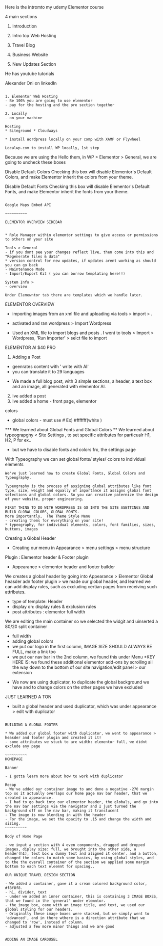 Here is the intromto my udemy Elementor course

4 main sections

1. Introduction

2. Intro top Web Hosting

3. Travel Blog

4. Business Website

5. New Updates Section

He has youtube tutorials 

Alexander Oni on linkedIn

~~~~~~~~~~~

1. Elementor Web Hosting
- Be 100% you are going to use elementor
- pay for the hosting and the pro section together

2. Locally
- on your machine

Hosting
* Siteground * Cloudways

* install Wordpress locally on your comp with XAMP or Flywheel

Localwp.com to install WP locally, 1st step

~~~~~~~~~~~~~~~~~~~~~~~~~~~~~~~~~~
Because we are using the Hello them, in WP > Elementor > General, we are going to uncheck these boxes 

Disable Default Colors	 Checking this box will disable Elementor's Default Colors, and make Elementor inherit the colors from your theme.

Disable Default Fonts	 Checking this box will disable Elementor's Default Fonts, and make Elementor inherit the fonts from your theme.
~~~~~~~~~~~~

Google Maps Embed API

~~~~~~~~~~

ELEMENTOR OVERVIEW SIDEBAR


* Role Manager within elementor settings to give access or permissions to others on your site

Tools > General
- if you dont see your changes reflect live, then come into this and "Regenerate files & data"
* version control for new updates, if updates arent working as should you can go back
- Maintenance Mode 
- Import/Export Kit ( you can borrow templating here!!)

System Info >
- overview

Under Elemewntor tab there are templates which we handle later.

~~~~~~~~~~~~~~~~~~~~~~~~~~~~~~

ELEMENTOR OVERVIEW

- importing images from an xml file and uploading via tools > import > .
- activated and ran wordpress > Import Wordpress

- Used an XML file to import blogs and posts . I went to tools > Import > Wordpress, 'Run Importer' > selct file to import 

ELEMENTOR AI $40 PRO
1. Adding a Post
- geenrates content with ' write with AI'
- you can translate it to 29 languages 
* We made a full blog post, with 3 simple sections, a header, a text box and an image, all generated with elementor AI.

2. Ive added a post
3. Ive added a home - front page, elementor

colors
- global colors - must use #
Ex) #fffffff(white )

*** We learned about Global Fonts and Global Colors
** We learned about typeograpghy < Site Settings , to set specific attributes for particualr H1, H2, P for ex..
- but we have to disable fonts and colors fro, the settings page

With Typeography we can set global fonts/ styles/ colors to individual elements

~~~~~~~~~~~~~~~~~~~~~~
We've just learned how to create Global Fonts, Global Colors and Typeography.

Typeography is the process of assigning global attributes like font type, size, weight and equally of importance it assigns global font selections and global colors. So you can creative paternize the design of your website, proper engineering.

FIRST THING TO DO WITH WORDPRESS IS GO INTO THE SITE ASETTINGS AND BUILD GLOBAL COLORS, GLOBAL FONTS.
More importantly,  The Theme Style Menu
- creating thems for everything on your site!
* typeography, for individual elements, colors, font families, sizes, buttons, images

~~~~~~~~~~~~~~~~~~~~~~~~~~~~~~~~~~~~~~~~~~~~~~~~~~~~~~~~~~~~~~~~~~~~~~~
Creating a Global Header
- Creating our menu in Appearance > menu settings > menu structure

Plugin : Elementor header & Footer plugin
- Appearance > elementor header and footer builder

We creates a global header by going into Appearance > Elementor Global heasder adn footer plugin > we made our global header, and learned we can add display rules, such as excluding certian pages from receiving such attributes.
- type of template: Header
- display on: display rules & exclusion rules
- post attributes : elementor full width

We are editing the main container so we selected the widgit and uinserted a 80/20 split container
- full width
- adding global colors 
- we put our logo in the first column, IMAGE SIZE SHOULD ALWAYS BE FULL, make a link too
- we put our nav bar in the 2nd column, we found this under Menu
*KEY HERE IS: we found these additional elementor add-ons by scrolling all the way down to the bottom of our site navigation/edit panel > our extension

* We now are using duplicator, to duplicate the global background we have and to change colors on the other pages we have excluded

JUST LEARNED A TON
- built a global header and used duplicator, which was under appearance > edit with duplicator

~~~~~~~~~~~~~~~~~~~~~~~~~~~~~~~~~~~~~~~~~~~~~~~~~~~~~~~~~~~

BUILDING A GLOBAL FOOTER

* We added our global footer with duplicator, we went to appearance > heasder and footer plugin and created it it!
- some attributes we stuck to are width: elementor full, we didnt exclude any page 

~~~~~~~~~~
HOMEPAGE

Banner

- I gotta learn more about how to work with duplicator

Recap
- We've added our container image to and done a negative -270 margin top so it actually overlaps our home page nav bar header, that we created in appearance. 
- I had to go back into our elementor header, the globals, and go into the nav bar settings via the navigator and I just turned the background off on the nav bar, making it translucent
- The image is now blending in with the header
- For the image, we set the opacity to .15 and change the width and sizing.
~~~~~~~~~~

Body of Home Page

- we input a section with 4 even components, dragged and dropped images, diplay size: full, we brought into the other side, a header(h1), text box w dummy text and aligned it center, and a button, changed the colors to match some basics, by using global styles, and to the the overall container of the section we applied some margin bottom to each text eleemnt for spacing..

OUR UNIQUE TRAVEL DESIGN SECTION

- We added a container, gave it a cream colored background color, #f8f8f8.
- h1, divider, text
- under we added an inner container, this is containing 3 IMAGE BOXES, that we found in the 'general' under elemntor.
- the image box, came with an image title, and text, we used our global styling for our headers.
- Originally these image boxes were stacked, but we simply went to 'advanced', and in there wthere is a direction attribute that we changed to 'row', instead of column.
- adjusted a few more minor things and we are good


ADDING AN IMAGE CAROUSEL